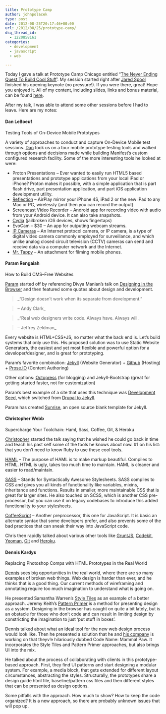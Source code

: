 ```yaml
---
title: Prototype Camp
author: johnpolacek
type: post
date: 2012-08-25T20:17:46+00:00
url: /2012/08/25/prototype-camp/
dsq_thread_id:
  - 1220858161
categories:
  - development
  - javascript
  - web

---
```


Today I gave a talk at Prototype Camp Chicago entitled &ldquo;<a href="http://johnpolacek.github.com/The-Never-Ending-Quest-To-Build-Cool-Stuff/" target="_blank" rel="noopener noreferrer">The Never Ending Quest To Build Cool Stuff</a>&rsquo;. My session started right after <a href="https://twitter.com/jmspool" target="_blank" rel="noopener noreferrer">Jared Spool</a> finished his opening keynote (no pressure!). If you were there, great! Hope you enjoyed it. All of my content, including slides, links and bonus material, can be found <a href="http://johnpolacek.github.com/The-Never-Ending-Quest-To-Build-Cool-Stuff/" target="_blank" rel="noopener noreferrer">here</a>.

After my talk, I was able to attend some other sessions before I had to leave. Here are my notes:

#### Dan LeBoeuf
  
Testing Tools of On-Device Mobile Prototypes

A variety of approaches to conduct and capture On-Device Mobile test sessions. <a href="https://twitter.com/danleboeuf" target="_blank" rel="noopener noreferrer">Dan</a> took us on a tour mobile prototype testing tools and walked through options and decisions made while building Manifest&rsquo;s custom configured research facility. Some of the more interesting tools he looked at were:

  * Proton Presentations &#8211; Ever wanted to easily run HTML5 based presentations and prototype applications from your local iPad or iPhone? Proton makes it possible, with a simple application that is part flash drive, part presentation application, and part iOS application development utility.
  * <a href="http://www.reflectionapp.com/" target="_blank" rel="noopener noreferrer">Reflection</a> &#8211; AirPlay mirror your iPhone 4S, iPad 2 or the new iPad to any Mac or PC, wirelessly (and then you can record the output)
  * Screencast Video Recorder &#8211; Android app for recording video with audio from your Android device. It can also take snapshots.
  * <a href="http://www.cydiaapps.org/" target="_blank" rel="noopener noreferrer">Cydia</a> (jailbroken iOS devices, shows fingertaps)
  * EvoCam &#8211; $30 &#8211; An app for outputing webcam streams.
  * <a href="http://www.axis.com" target="_blank" rel="noopener noreferrer">IP Cameras</a> &#8211; An Internet protocol camera, or IP camera, is a type of digital video camera commonly employed for surveillance, and which unlike analog closed circuit television (CCTV) cameras can send and receive data via a computer network and the Internet.
  * <a href="http://www.mrtappy.com" target="_blank" rel="noopener noreferrer">Mr. Tappy</a> &#8211; An attachment for filming mobile phones.

#### Param Rengaiah
  
How to Build CMS–Free Websites

<a href="http://about.me/param.rengaiah" target="_blank" rel="noopener noreferrer">Param</a> started off by referencing Divya Manian&rsquo;s talk on <a href="https://vimeo.com/44297900" target="_blank" rel="noopener noreferrer">Designing in the Browser</a> and then featured some quotes about design and development.

> _&ldquo;Design doesn&#8217;t work when its separate from development.&rdquo;
  
> &#8211; Andy Clark_

> _&ldquo;Real web designers write code. Always have. Always will.
  
> &#8211; Jeffrey Zeldman_

Every website is HTML+CSS+JS, no matter what the back end is. Let&rsquo;s build systems that only use this. His proposed solution was to use Static Website Generators, the easiest and yet most flexible and powerful option for a developer/designer, and is great for prototyping.

Param&rsquo;s favorite combination: <a href="http://jekyllrb.com/" target="_blank" rel="noopener noreferrer">Jekyll</a> (Website Generator) + <a href="http://github.com" target="_blank" rel="noopener noreferrer">Github</a> (Hosting) + <a href="http://prose.io/" target="_blank" rel="noopener noreferrer">Prose.IO</a> (Content Authoring)

Other options: <a href="http://octopress.org/" target="_blank" rel="noopener noreferrer">Octopress</a> (for blogging) and Jekyll-Bootstrap (great for getting started faster, not for customization)

Param&rsquo;s best example of a site that uses this technique was <a href="http://developmentseed.org/" target="_blank" rel="noopener noreferrer">Development Seed</a>, which switched from <a href="http://developmentseed.org/blog/2011/09/09/jekyll-github-pages/" target="_blank" rel="noopener noreferrer">Drupal to Jekyll</a>.

Param has created <a href="https://github.com/prengaiah/sunrise" target="_blank" rel="noopener noreferrer">Sunrise</a>, an open source blank template for Jekyll.

#### Christopher Webb
  
Supercharge Your Toolchain: Haml, Sass, Coffee, Git, & Heroku

<a href="https://twitter.com/conspirator" target="_blank" rel="noopener noreferrer">Christopher</a> started the talk saying that he wished he could go back in time and teach his past self some of the tools he knows about now. #1 on his list: that you don&rsquo;t need to know Ruby to use these cool tools.

<a href="http://haml.info/" target="_blank" rel="noopener noreferrer">HAML</a> &#8211; The purpose of HAML is to make markup beautiful. Compiles to HTML. HTML is ugly, takes too much time to maintain. HAML is cleaner and easier to read/maintain.

<a href="http://sass-lang.com/" target="_blank" rel="noopener noreferrer">SASS</a> &#8211; Stands for Syntactically Awesome Stylesheets. SASS compiles to CSS and gives you all kinds of functionality like variables, mixins, inheritance and functions. Results in smaller, more maintainable CSS that is great for larger sites. He also touched on SCSS, which is another CSS pre-processor, but you can use it on legacy codebases to introduce this added functionality to your stylesheets.

<a href="http://coffeescript.org/" target="_blank" rel="noopener noreferrer">CoffeeScript</a> &#8211; Another preprocessor, this one for JavaScript. It is basic an alternate syntax that some developers prefer, and also prevents some of the bad practices that can sneak their way into JavaScript code.

Chris then rapidly talked about various other tools like <a href="http://gruntjs.com" target="_blank" rel="noopener noreferrer">GruntJS</a>, <a href="http://incident57.com/codekit/" target="_blank" rel="noopener noreferrer">Codekit</a>, <a href="http://yeoman.io" target="_blank" rel="noopener noreferrer">Yeoman</a>, <a href="http://git-scm.com" target="_blank" rel="noopener noreferrer">Git</a> and <a href="http://www.heroku.com/" target="_blank" rel="noopener noreferrer">Heroku</a>.

#### Dennis Kardys
  
Replacing Photoshop Comps with HTML Prototypes in the Real World

<a href="https://twitter.com/dkardys" target="_blank" rel="noopener noreferrer">Dennis</a> sees big opportunities in the real world, where there are so many examples of broken web things. Web design is harder than ever, and he thinks that is a good thing. Our current methods of wireframing and annotating require too much imagination to understand what is going on.

He presented Samantha Warren&rsquo;s <a href="http://styletil.es" target="_blank" rel="noopener noreferrer">Style Tiles</a> as an example of a better approach. Jeremy Keith&rsquo;s <a href="http://patternprimer.adactio.com/" target="_blank" rel="noopener noreferrer">Pattern Primer</a> is a method for presenting design as a system. Designing in the browser has caught on quite a bit lately, but is an obstacle for those who don&rsquo;t code and can result in limiting design by constricting the imagination to just &lsquo;put stuff in boxes&rsquo;.

Dennis talked about what an ideal tool for the new web design process would look like. Then he presented a solution that he and <a href="http://www.wsol.com" target="_blank" rel="noopener noreferrer">his company</a> is working on that theyv&rsquo;e hilariously dubbed Code Name: Mammal Paw. It incorporates the Style Tiles and Pattern Primer approaches, but also brings UI into the mix.

He talked about the process of collaborating with clients in this prototype-based approach. First, they find UI patterns and start designing a modular system. For example, a media block, that gets extended for different layout circumstances, abstracting the styles. Structurally, the prototypes share a design guide html file, baseline/pattern css files and then different styles that can be presented as design options.

Some pitfalls with the approach. How much to show? How to keep the code organized? It is a new approach, so there are probably unknown issues that will pop up.